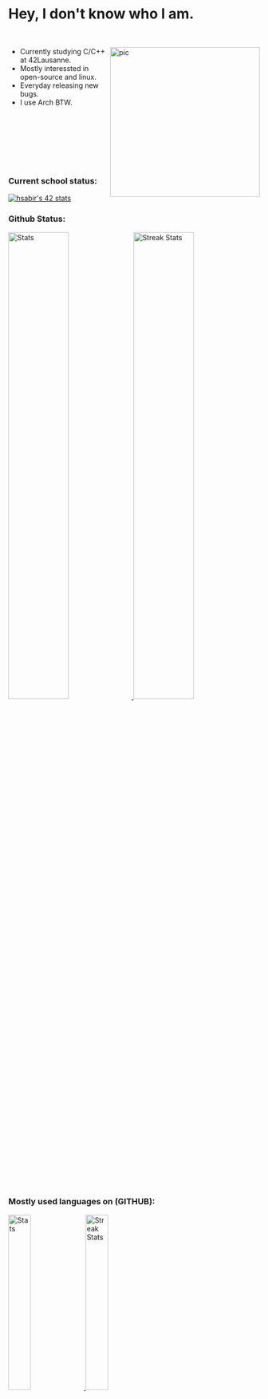 # Hey, I don't know who I am.

<br />

<a href="https://api.daily.dev/get?r=dsr"><img src="https://github.com/hypn0x/hypn0x/blob/main/pics/greyhat_penguin.png" width="300" align="right" alt="pic"/></a>

- Currently studying C/C++ at 42Lausanne.
- Mostly interessted in open-source and linux.
- Everyday releasing new bugs.
- I use Arch BTW.

<br />
<br />
<br />

<br />
<br />
<br />

### Current school status:
[![hsabir's 42 stats](https://badge42.vercel.app/api/v2/cl1m1teex001609l5tf9pp0au/stats?cursusId=21&coalitionId=191)](https://github.com/JaeSeoKim/badge42)


### Github Status:
<div>
  <a href="https://github-readme-stats.vercel.app">
        <img width="49%" alt="Stats" src="https://github-readme-stats.vercel.app/api?&count_private=true&include_all_commits=true&username=chmodeed&theme=onedark&custom_title=GitHub+Stats&hide_border=true"/>
    </a>
    <a href="https://github-readme-streak-stats.herokuapp.com">
        <img width="49%" alt="Streak Stats" src="https://github-readme-streak-stats.herokuapp.com/?user=chmodeed&theme=onedark&hide_border=true"/>
    </a>  
    </a>
</div>

### Mostly used languages on (GITHUB):
<div>
  <a href="https://github-readme-stats.vercel.app">
        <img width="30%" alt="Stats" src="https://github-profile-summary-cards.vercel.app/api/cards/repos-per-language?username=chmodeed&theme=nord_dark"/>
    </a>
    <a href="https://github-readme-streak-stats.herokuapp.com">
        <img width="30%" alt="Streak Stats" src="https://github-profile-summary-cards.vercel.app/api/cards/most-commit-language?username=chmodeed&theme=nord_dark"/>
    </a>  
    </a>
</div>
